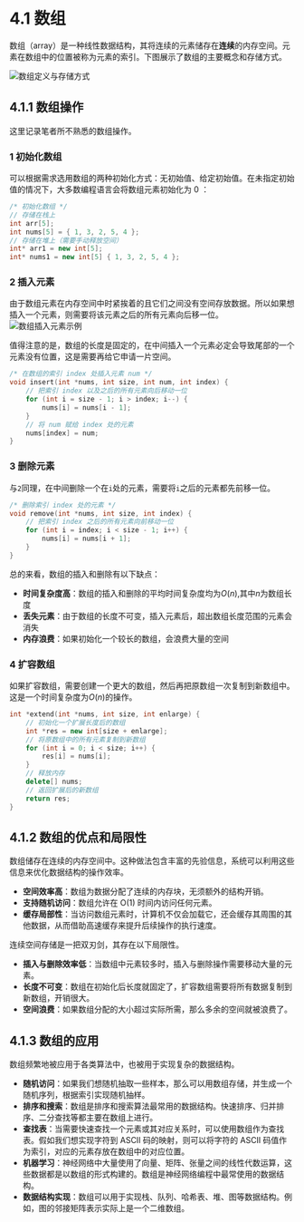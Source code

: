 # 4.1 数组

数组（array）是一种线性数据结构，其将连续的元素储存在**连续**的内存空间。元素在数组中的位置被称为元素的索引。下图展示了数组的主要概念和存储方式。

![数组定义与存储方式](https://cdn.jsdelivr.net/gh/ctyhail/image_bed@master/image/array_definition.png)



## 4.1.1 数组操作

这里记录笔者所不熟悉的数组操作。

### 1 初始化数组

可以根据需求选用数组的两种初始化方式：无初始值、给定初始值。在未指定初始值的情况下，大多数编程语言会将数组元素初始化为 0 ：

```c++
/* 初始化数组 */
// 存储在栈上
int arr[5];
int nums[5] = { 1, 3, 2, 5, 4 };
// 存储在堆上（需要手动释放空间）
int* arr1 = new int[5];
int* nums1 = new int[5] { 1, 3, 2, 5, 4 };
```

### 2 插入元素

由于数组元素在内存空间中时紧挨着的且它们之间没有空间存放数据。所以如果想插入一个元素，则需要将该元素之后的所有元素向后移一位。![数组插入元素示例](https://cdn.jsdelivr.net/gh/ctyhail/image_bed@master/image/array_insert_element.png)

值得注意的是，数组的长度是固定的，在中间插入一个元素必定会导致尾部的一个元素没有位置，这是需要再给它申请一片空间。

```c++
/* 在数组的索引 index 处插入元素 num */
void insert(int *nums, int size, int num, int index) {
    // 把索引 index 以及之后的所有元素向后移动一位
    for (int i = size - 1; i > index; i--) {
        nums[i] = nums[i - 1];
    }
    // 将 num 赋给 index 处的元素
    nums[index] = num;
}
```

### 3 删除元素

与`2`同理，在中间删除一个在`i`处的元素，需要将`i`之后的元素都先前移一位。

```c++
/* 删除索引 index 处的元素 */
void remove(int *nums, int size, int index) {
    // 把索引 index 之后的所有元素向前移动一位
    for (int i = index; i < size - 1; i++) {
        nums[i] = nums[i + 1];
    }
}
```

总的来看，数组的插入和删除有以下缺点：

- **时间复杂度高**：数组的插入和删除的平均时间复杂度均为$O(n)$,其中$n$为数组长度
- **丢失元素**：由于数组的长度不可变，插入元素后，超出数组长度范围的元素会消失
- **内存浪费**：如果初始化一个较长的数组，会浪费大量的空间

### 4 扩容数组

如果扩容数组，需要创建一个更大的数组，然后再把原数组一次复制到新数组中。这是一个时间复杂度为$O(n)$的操作。

```c++
int *extend(int *nums, int size, int enlarge) {
    // 初始化一个扩展长度后的数组
    int *res = new int[size + enlarge];
    // 将原数组中的所有元素复制到新数组
    for (int i = 0; i < size; i++) {
        res[i] = nums[i];
    }
    // 释放内存
    delete[] nums;
    // 返回扩展后的新数组
    return res;
}
```

## 4.1.2 数组的优点和局限性

数组储存在连续的内存空间中。这种做法包含丰富的先验信息，系统可以利用这些信息来优化数据结构的操作效率。

- **空间效率高**：数组为数据分配了连续的内存块，无须额外的结构开销。
- **支持随机访问**：数组允许在 O(1) 时间内访问任何元素。
- **缓存局部性**：当访问数组元素时，计算机不仅会加载它，还会缓存其周围的其他数据，从而借助高速缓存来提升后续操作的执行速度。

连续空间存储是一把双刃剑，其存在以下局限性。

- **插入与删除效率低**：当数组中元素较多时，插入与删除操作需要移动大量的元素。
- **长度不可变**：数组在初始化后长度就固定了，扩容数组需要将所有数据复制到新数组，开销很大。
- **空间浪费**：如果数组分配的大小超过实际所需，那么多余的空间就被浪费了。

## 4.1.3 数组的应用

数组频繁地被应用于各类算法中，也被用于实现复杂的数据结构。

- **随机访问**：如果我们想随机抽取一些样本，那么可以用数组存储，并生成一个随机序列，根据索引实现随机抽样。
- **排序和搜索**：数组是排序和搜索算法最常用的数据结构。快速排序、归并排序、二分查找等都主要在数组上进行。
- **查找表**：当需要快速查找一个元素或其对应关系时，可以使用数组作为查找表。假如我们想实现字符到 ASCII 码的映射，则可以将字符的 ASCII 码值作为索引，对应的元素存放在数组中的对应位置。
- **机器学习**：神经网络中大量使用了向量、矩阵、张量之间的线性代数运算，这些数据都是以数组的形式构建的。数组是神经网络编程中最常使用的数据结构。
- **数据结构实现**：数组可以用于实现栈、队列、哈希表、堆、图等数据结构。例如，图的邻接矩阵表示实际上是一个二维数组。

